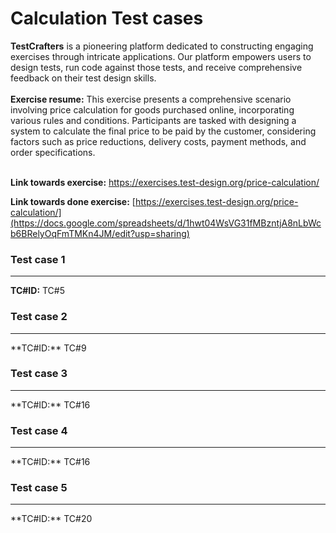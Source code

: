# Calculation Test cases #

**TestCrafters** is a pioneering platform dedicated to constructing engaging exercises through intricate applications. Our platform empowers users to design tests, run code against those tests, and receive comprehensive feedback on their test design skills.<br>
<br>
**Exercise resume:** This exercise presents a comprehensive scenario involving price calculation for goods purchased online, incorporating various rules and conditions. Participants are tasked with designing a system to calculate the final price to be paid by the customer, considering factors such as price reductions, delivery costs, payment methods, and order specifications.<br>
<br>

**Link towards exercise:** https://exercises.test-design.org/price-calculation/

**Link towards done exercise:** [https://exercises.test-design.org/price-calculation/](https://docs.google.com/spreadsheets/d/1hwt04WsVG31fMBzntjA8nLbWcb6BRelyOqFmTMKn4JM/edit?usp=sharing)

### Test case 1 ###
<hr>

**TC#ID:** TC#5 <br>


### Test case 2 ###
<hr>
**TC#ID:** TC#9 <br>

### Test case 3 ###
<hr>
**TC#ID:** TC#16 <br>

### Test case 4 ###
<hr>
**TC#ID:** TC#16 <br>

### Test case 5 ###
<hr>
**TC#ID:** TC#20 <br>



